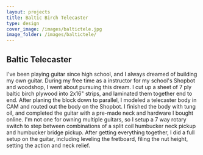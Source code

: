 ```yaml
---
layout: projects
title: Baltic Birch Telecaster
type: design
cover_image: /images/baltictele.jpg
image_folder: /images/baltictele/
---
```


## Baltic Telecaster

I've been playing guitar since high school, and I always dreamed of building my own guitar. During my free time as a instructor for my school's Shopbot and woodshop, I went about pursuing this dream. I cut up a sheet of 7 ply baltic birch plywood into 2x16" strips, and laminated them together end to end. After planing the block down to parallel, I modeled a telecaster body in CAM and routed out the body on the Shopbot. I finished the body with tung oil, and completed the guitar with a pre-made neck and hardware I bought online. I'm not one for owning multiple guitars, so I setup a 7 way rotary switch to step between combinations of a split coil humbucker neck pickup and humbucker bridge pickup. After getting everything together, I did a full setup on the guitar, including leveling the fretboard, filing the nut height, setting the action and neck relief. 

